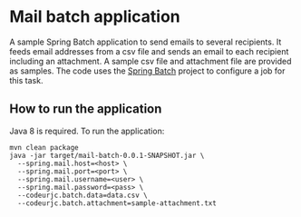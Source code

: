 
# Mail batch application

A sample Spring Batch application to send emails to several recipients. It feeds email addresses from a csv file and sends an email to each recipient including an attachment. A sample csv file and attachment file are provided as samples. The code uses the [Spring Batch](http://projects.spring.io/spring-batch/ "Spring Batch")  project to configure a job for this task.

## How to run the application

Java 8 is required. To run the application:

    mvn clean package
    java -jar target/mail-batch-0.0.1-SNAPSHOT.jar \
      --spring.mail.host=<host> \
      --spring.mail.port=<port> \
      --spring.mail.username=<user> \
      --spring.mail.password=<pass> \
      --codeurjc.batch.data=data.csv \
      --codeurjc.batch.attachment=sample-attachment.txt
    